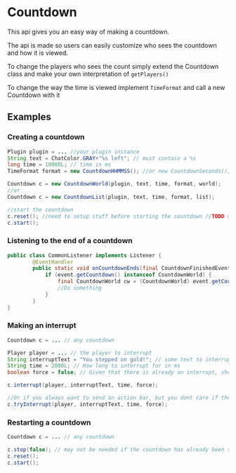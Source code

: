 # Countdown

This api gives you an easy way of making a countdown. 

The api is made so users can easily customize who sees the countdown and how it is viewed.


To change the players who sees the count simply extend the Countdown class and make your own interpretation of `getPlayers()`

To change the way the time is viewed implement `TimeFormat` and call a new Countdown with it

## Examples

### Creating a countdown

```java
Plugin plugin = ... //your plugin instance
String text = ChatColor.GRAY+"%s left"; // must contain a %s
long time = 10000L; // time in ms
TimeFormat format = new CountdownHHMMSS(); //or new CountdownSeconds();

Countdown c = new CountdownWorld(plugin, text, time, format, world);
//or 
Countdown c = new CountdownList(plugin, text, time, format, list);

//start the countdown
c.reset(); //need to setup stuff before starting the countdown //TODO maybe change this?
c.start();
```

### Listening to the end of a countdown
```java
public class CommonListener implements Listener {
        @EventHandler
        public static void onCountdownEnds(final CountdownFinishedEvent event) {
            if (event.getCountdown() instanceof CountdownWorld) {
                final CountdownWorld cw = (CountdownWorld) event.getCountdown();
                //Do something
            }
        }
}
```

### Making an interrupt

```java
Countdown c = ... // any countdown

Player player = ... // the player to interrupt
String interruptText = "You stepped on gold!"; // some text to interrupt with
String time = 2000L; // How long to interrupt for in ms
boolean force = false; // Given that there is already an interrupt, should this override that?

c.interrupt(player, interruptText, time, force);

//Or if you always want to send an action bar, but you dont care if the countdown is running
c.tryInterrupt(player, interruptText, time, force);
```

### Restarting a countdown

```java
Countdown c = ... // any countdown

c.stop(false); // may not be needed if the countdown has already been stopped
c.reset();
c.start();
```

